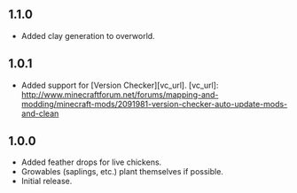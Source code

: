 ## 1.1.0
- Added clay generation to overworld.

## 1.0.1
- Added support for [Version Checker][vc_url].
[vc_url]: http://www.minecraftforum.net/forums/mapping-and-modding/minecraft-mods/2091981-version-checker-auto-update-mods-and-clean

## 1.0.0
- Added feather drops for live chickens.
- Growables (saplings, etc.) plant themselves if possible.
- Initial release.
